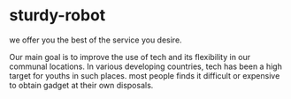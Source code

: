 # sturdy-robot
<DOCTYPE html>
<HTML>
<Head>
<Title>Divine Etim portfolio get one free</title>
</Head>
<Body>
<P>we offer you the best of the service you desire.</p>
</HTML>
<body>Our main goal is to improve the use of tech and its flexibility in our communal locations. In various developing countries, tech has been a high target for youths in such places. most people finds it difficult or expensive to obtain gadget at their own disposals.</body>
